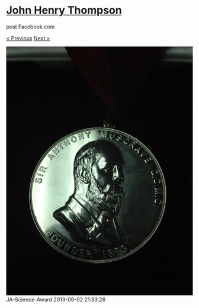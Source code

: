 # [John Henry Thompson](../README.md)
post Facebook.com

[< Previous](2013-09-02-37.md) [Next >](2013-09-02-39.md)

[![](../media/2013-09-02/JA-Science-Award-27.jpg)](../README.md)
JA-Science-Award
2013-09-02 21:33:26